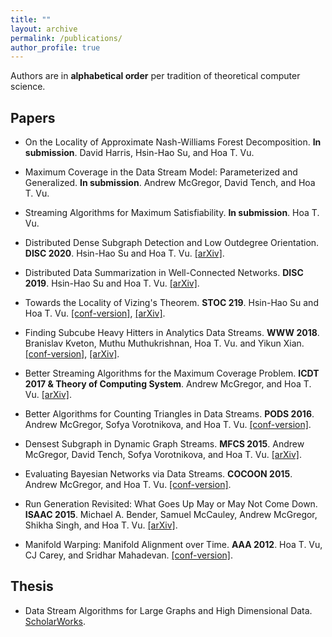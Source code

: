 ```yaml
---
title: ""
layout: archive
permalink: /publications/
author_profile: true
---
```


Authors are in **alphabetical order** per tradition of theoretical computer science.

## Papers

* On the Locality of Approximate Nash-Williams Forest Decomposition. **In submission**. 
  David Harris, Hsin-Hao Su, and Hoa T. Vu. 

* Maximum Coverage in the Data Stream Model: Parameterized and Generalized. **In submission**. 
  Andrew McGregor, David Tench, and Hoa T. Vu.

* Streaming Algorithms for Maximum Satisfiability. **In submission**. Hoa T. Vu.  

* Distributed Dense Subgraph Detection and Low Outdegree Orientation. **DISC 2020**. Hsin-Hao Su and Hoa T. Vu. [[arXiv]](https://arxiv.org/abs/1907.12443).

* Distributed Data Summarization in Well-Connected Networks. **DISC 2019**. Hsin-Hao Su and Hoa T. Vu. [[arXiv]](https://arxiv.org/abs/1908.00236).

* Towards the Locality of Vizing's Theorem. **STOC 219**. Hsin-Hao Su and Hoa T. Vu. [[conf-version]](/files/stoc19.pdf), [[arXiv]](https://arxiv.org/abs/1901.00479).

* Finding Subcube Heavy Hitters in Analytics Data Streams. **WWW 2018**. Branislav Kveton, Muthu Muthukrishnan, Hoa T. Vu. and Yikun Xian. [[conf-version]](/files/www18.pdf), [[arXiv]](https://arxiv.org/abs/1708.05159).

* Better Streaming Algorithms for the Maximum Coverage Problem. **ICDT 2017 & Theory of Computing System**. Andrew McGregor, and Hoa T. Vu. [[arXiv]](https://arxiv.org/abs/1610.06199).

* Better Algorithms for Counting Triangles in Data Streams. **PODS 2016**. Andrew McGregor, Sofya Vorotnikova, and Hoa T. Vu. [[conf-version]](/files/pods16.pdf).

* Densest Subgraph in Dynamic Graph Streams. **MFCS 2015**. Andrew McGregor, David Tench, Sofya Vorotnikova, and Hoa T. Vu. [[arXiv]](https://arxiv.org/abs/1506.04417).

* Evaluating Bayesian Networks via Data Streams. **COCOON 2015**. Andrew McGregor, and Hoa T. Vu. [[conf-version]](/files/cocoon15.pdf).

* Run Generation Revisited: What Goes Up May or May Not Come Down. **ISAAC 2015**. Michael A. Bender, Samuel McCauley, Andrew McGregor, Shikha Singh, and Hoa T. Vu. [[arXiv]](https://arxiv.org/abs/1504.06501).

* Manifold Warping: Manifold Alignment over Time. **AAA 2012**. Hoa T. Vu, CJ Carey, and Sridhar Mahadevan. [[conf-version]](/files/aaai12.pdf).

## Thesis 

* Data Stream Algorithms for Large Graphs and High Dimensional Data. [ScholarWorks](https://scholarworks.umass.edu/dissertations_2/1404/).


